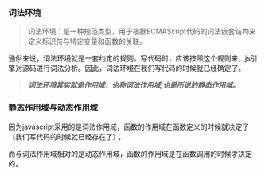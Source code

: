 ### 词法环境

> 词法环境：是一种规范类型，用于根据ECMAScript代码的词法嵌套结构来定义标识符与特定变量和函数的关联。

通俗来说，词法环境就是一套约定的规则。写代码时，应该按照这个规则来，js引擎对源码进行词法分析。因此，词法环境在我们写代码的时候就已经确定了。

> ***词法环境其实就是作用域，也称词法作用域,也是所说的静态作用域。***

### 静态作用域与动态作用域

因为javascript采用的是词法作用域，函数的作用域在函数定义的时候就决定了（我们写代码的时候就已经存在了）；

而与词法作用域相对的是动态作用域，函数的作用域是在函数调用的时候才决定的。
